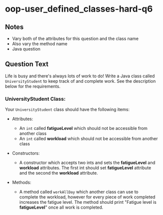 # oop-user_defined_classes-hard-q6

## Notes

- Vary both of the attributes for this question and the class name
- Also vary the method name
- Java question

## Question Text

Life is busy and there's always lots of work to do! Write a Java class called `UniversityStudent` to keep track of and
complete work. See the description below for the requirements.

### UniversityStudent Class:

Your `UniversityStudent` class should have the following items:

- Attributes:
    - An `int` called **fatigueLevel** which should not be accessible from another class
    - An `int` called **workload** which should not be accessible from another class

- Constructors:
    - A constructor which accepts two ints and sets the **fatigueLevel** and **workload** attributes. The first int 
      should set **fatigueLevel** attribute and the second the **workload** attribute.

- Methods:
    - A method called `workAllDay` which another class can use to complete the workload, however for every piece of work
      completed increases the fatigue level. The method should print "Fatigue level is **fatigueLevel**" once all work
      is completed.